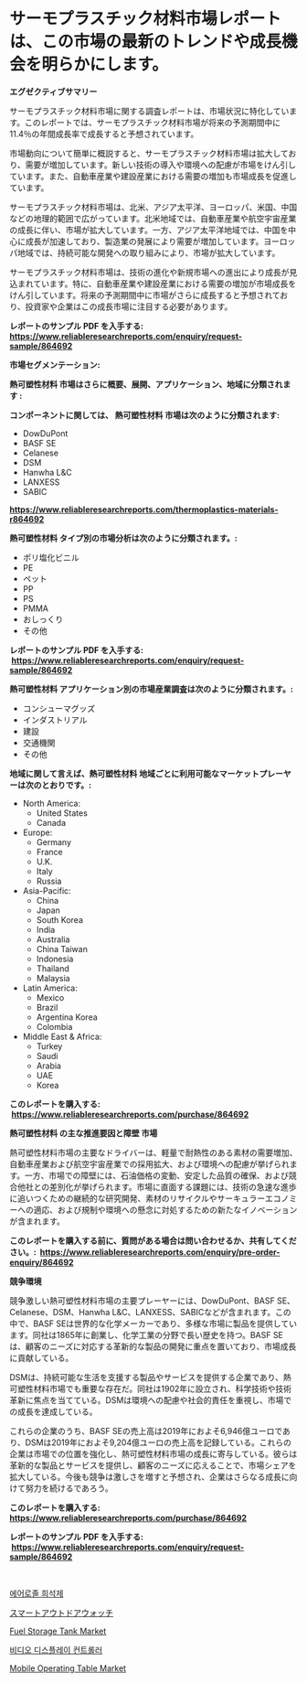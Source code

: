 <p><h1>サーモプラスチック材料市場レポートは、この市場の最新のトレンドや成長機会を明らかにします。</h1></p><p><strong>エグゼクティブサマリー</strong></p>
<p><p>サーモプラスチック材料市場に関する調査レポートは、市場状況に特化しています。このレポートでは、サーモプラスチック材料市場が将来の予測期間中に11.4％の年間成長率で成長すると予想されています。</p><p>市場動向について簡単に概説すると、サーモプラスチック材料市場は拡大しており、需要が増加しています。新しい技術の導入や環境への配慮が市場をけん引しています。また、自動車産業や建設産業における需要の増加も市場成長を促進しています。</p><p>サーモプラスチック材料市場は、北米、アジア太平洋、ヨーロッパ、米国、中国などの地理的範囲で広がっています。北米地域では、自動車産業や航空宇宙産業の成長に伴い、市場が拡大しています。一方、アジア太平洋地域では、中国を中心に成長が加速しており、製造業の発展により需要が増加しています。ヨーロッパ地域では、持続可能な開発への取り組みにより、市場が拡大しています。</p><p>サーモプラスチック材料市場は、技術の進化や新規市場への進出により成長が見込まれています。特に、自動車産業や建設産業における需要の増加が市場成長をけん引しています。将来の予測期間中に市場がさらに成長すると予想されており、投資家や企業はこの成長市場に注目する必要があります。</p></p>
<p><strong>レポートのサンプル PDF を入手する: <a href="https://www.reliableresearchreports.com/enquiry/request-sample/864692">https://www.reliableresearchreports.com/enquiry/request-sample/864692</a></strong></p>
<p><strong>市場セグメンテーション:</strong></p>
<p><strong> 熱可塑性材料 市場はさらに概要、展開、アプリケーション、地域に分類されます :</strong></p>
<p><strong>コンポーネントに関しては、 熱可塑性材料 市場は次のように分類されます: &nbsp;</strong></p>
<p><ul><li>DowDuPont</li><li>BASF SE</li><li>Celanese</li><li>DSM</li><li>Hanwha L&C</li><li>LANXESS</li><li>SABIC</li></ul></p>
<p><strong><a href="https://www.reliableresearchreports.com/thermoplastics-materials-r864692">https://www.reliableresearchreports.com/thermoplastics-materials-r864692</a></strong></p>
<p><strong> 熱可塑性材料 タイプ別の市場分析は次のように分類されます。:</strong></p>
<p><ul><li>ポリ塩化ビニル</li><li>PE</li><li>ペット</li><li>PP</li><li>PS</li><li>PMMA</li><li>おしっくり</li><li>その他</li></ul></p>
<p><strong>レポートのサンプル PDF を入手する: &nbsp;<a href="https://www.reliableresearchreports.com/enquiry/request-sample/864692">https://www.reliableresearchreports.com/enquiry/request-sample/864692</a></strong></p>
<p><strong> 熱可塑性材料 アプリケーション別の市場産業調査は次のように分類されます。:</strong></p>
<p><ul><li>コンシューマグッズ</li><li>インダストリアル</li><li>建設</li><li>交通機関</li><li>その他</li></ul></p>
<p><strong>地域に関して言えば、熱可塑性材料 地域ごとに利用可能なマーケットプレーヤーは次のとおりです。:</strong></p>
<p><ul>
    <li>
        North America:
        <ul>
            <li>United States</li>
            <li>Canada</li>
        </ul>
    </li>
    <li>
        Europe:
        <ul>
            <li>Germany</li>
            <li>France</li>
            <li>U.K.</li>
            <li>Italy</li>
            <li>Russia</li>
        </ul>
    </li>
    <li>
        Asia-Pacific:
        <ul>
            <li>China</li>
            <li>Japan</li>
            <li>South Korea</li>
            <li>India</li>
            <li>Australia</li>
            <li>China Taiwan</li>
            <li>Indonesia</li>
            <li>Thailand</li>
            <li>Malaysia</li>
        </ul>
    </li>
    <li>
        Latin America:
        <ul>
            <li>Mexico</li>
            <li>Brazil</li>
            <li>Argentina Korea</li>
            <li>Colombia</li>
        </ul>
    </li>
    <li>
        Middle East & Africa:
        <ul>
            <li>Turkey</li>
            <li>Saudi</li>
            <li>Arabia</li>
            <li>UAE</li>
            <li>Korea</li>
        </ul>
    </li>
    </ul></p>
<p><strong>このレポートを購入する: &nbsp;<a href="https://www.reliableresearchreports.com/purchase/864692">https://www.reliableresearchreports.com/purchase/864692</a></strong></p>
<p><strong>熱可塑性材料 の主な推進要因と障壁 市場</strong></p>
<p><p>熱可塑性材料市場の主要なドライバーは、軽量で耐熱性のある素材の需要増加、自動車産業および航空宇宙産業での採用拡大、および環境への配慮が挙げられます。一方、市場での障壁には、石油価格の変動、安定した品質の確保、および競合他社との差別化が挙げられます。市場に直面する課題には、技術の急速な進歩に追いつくための継続的な研究開発、素材のリサイクルやサーキュラーエコノミーへの適応、および規制や環境への懸念に対処するための新たなイノベーションが含まれます。</p></p>
<p><strong>このレポートを購入する前に、質問がある場合は問い合わせるか、共有してください。:&nbsp; <a href="https://www.reliableresearchreports.com/enquiry/pre-order-enquiry/864692">https://www.reliableresearchreports.com/enquiry/pre-order-enquiry/864692</a></strong></p>
<p><strong>競争環境</strong></p>
<p><p>競争激しい熱可塑性材料市場の主要プレーヤーには、DowDuPont、BASF SE、Celanese、DSM、Hanwha L&C、LANXESS、SABICなどが含まれます。この中で、BASF SEは世界的な化学メーカーであり、多様な市場に製品を提供しています。同社は1865年に創業し、化学工業の分野で長い歴史を持つ。BASF SEは、顧客のニーズに対応する革新的な製品の開発に重点を置いており、市場成長に貢献している。</p><p>DSMは、持続可能な生活を支援する製品やサービスを提供する企業であり、熱可塑性材料市場でも重要な存在だ。同社は1902年に設立され、科学技術や技術革新に焦点を当てている。DSMは環境への配慮や社会的責任を重視し、市場での成長を達成している。</p><p>これらの企業のうち、BASF SEの売上高は2019年におよそ6,946億ユーロであり、DSMは2019年におよそ9,204億ユーロの売上高を記録している。これらの企業は市場での位置を強化し、熱可塑性材料市場の成長に寄与している。彼らは革新的な製品とサービスを提供し、顧客のニーズに応えることで、市場シェアを拡大している。今後も競争は激しさを増すと予想され、企業はさらなる成長に向けて努力を続けるであろう。</p></p>
<p><strong>このレポートを購入する: &nbsp; <a href="https://www.reliableresearchreports.com/purchase/864692">https://www.reliableresearchreports.com/purchase/864692</a></strong></p>
<p><strong>レポートのサンプル PDF を入手する: &nbsp;<a href="https://www.reliableresearchreports.com/enquiry/request-sample/864692">https://www.reliableresearchreports.com/enquiry/request-sample/864692</a></strong><strong></strong></p>
<p>&nbsp;</p>
<p><p><a href="https://medium.com/@kelsihoppe/%EC%97%90%EC%96%B4%EB%A1%9C%EC%A1%B8-%ED%9D%AC%EC%84%9D%EC%A0%9C-%EC%8B%9C%EC%9E%A5-%EC%9C%A0%ED%98%95-%EC%9D%91%EC%9A%A9-%EB%B0%8F-%EC%A7%80%EB%A6%AC%EC%97%90-%EB%8C%80%ED%95%9C-%ED%8F%AC%EA%B4%84%EC%A0%81%EC%9D%B8-%ED%8F%89%EA%B0%80-34d590ba11bb">에어로졸 희석제</a></p><p><a href="https://medium.com/@jonathanstephens626/%E3%82%B9%E3%83%9E%E3%83%BC%E3%83%88%E3%82%A2%E3%82%A6%E3%83%88%E3%83%89%E3%82%A2%E3%82%A6%E3%82%A9%E3%83%83%E3%83%81%E5%B8%82%E5%A0%B4-%E5%B8%82%E5%A0%B4%E3%82%B7%E3%82%A7%E3%82%A2-%E5%B8%82%E5%A0%B4%E3%83%88%E3%83%AC%E3%83%B3%E3%83%89-%E3%81%8A%E3%82%88%E3%81%B3%E5%B0%86%E6%9D%A5%E3%81%AE%E6%88%90%E9%95%B7%E3%81%AE%E6%8E%A2%E7%A9%B6-83aebaad9d9a">スマートアウトドアウォッチ</a></p><p><a href="https://github.com/Glendatilghmankmgz0rbhwpy/Market-Research-Report-List-2/blob/main/fuel-storage-tank-market.md">Fuel Storage Tank Market</a></p><p><a href="https://medium.com/@nyahreinger1/%EB%B9%84%EB%94%94%EC%98%A4-%EB%94%94%EC%8A%A4%ED%94%8C%EB%A0%88%EC%9D%B4-%EC%BB%A8%ED%8A%B8%EB%A1%A4%EB%9F%AC-%EC%8B%9C%EC%9E%A5-%EC%A7%80%ED%91%9C-%ED%95%B4%EB%8F%85-%EC%8B%9C%EC%9E%A5-%EC%A0%90%EC%9C%A0%EC%9C%A8-%ED%8A%B8%EB%A0%8C%EB%93%9C-%EB%B0%8F-%EC%84%B1%EC%9E%A5-%ED%8C%A8%ED%84%B4-fb13b9790453">비디오 디스플레이 컨트롤러</a></p><p><a href="https://github.com/BryceTownsendr/Market-Research-Report-List-4/blob/main/mobile-operating-table-market.md">Mobile Operating Table Market</a></p></p>